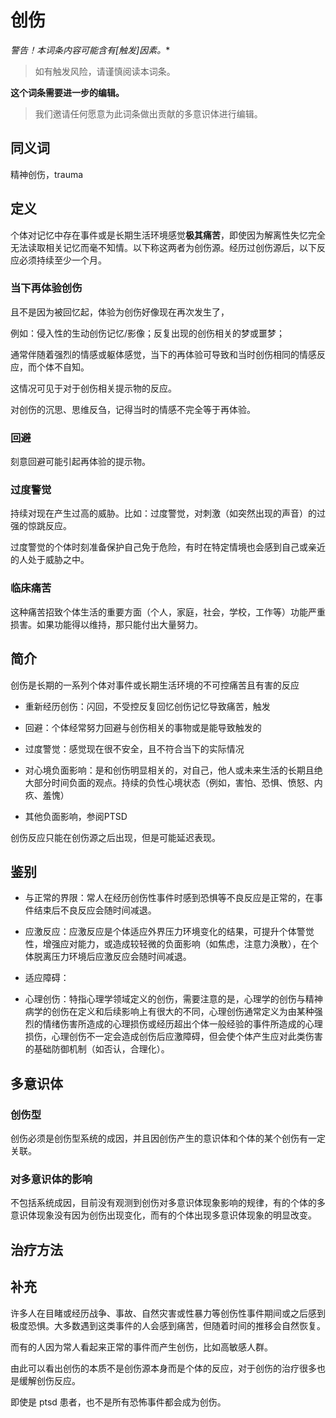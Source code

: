 # 创伤

**警告！本词条内容可能含有*[触发]因素。**

> 如有触发风险，请谨慎阅读本词条。

**这个词条需要进一步的编辑。**

>我们邀请任何愿意为此词条做出贡献的多意识体进行编辑。

## 同义词

精神创伤，trauma

## 定义

个体对记忆中存在事件或是长期生活环境感觉**极其痛苦**，即使因为解离性失忆完全无法读取相关记忆而毫不知情。以下称这两者为创伤源。经历过创伤源后，以下反应必须持续至少一个月。

### 当下再体验创伤

且不是因为被回忆起，体验为创伤好像现在再次发生了，

例如：侵入性的生动创伤记忆/影像；反复出现的创伤相关的梦或噩梦；

通常伴随着强烈的情感或躯体感觉，当下的再体验可导致和当时创伤相同的情感反应，而个体不自知。

这情况可见于对于创伤相关提示物的反应。

对创伤的沉思、思维反刍，记得当时的情感不完全等于再体验。

### 回避

刻意回避可能引起再体验的提示物。

### 过度警觉

持续对现在产生过高的威胁。比如：过度警觉，对刺激（如突然出现的声音）的过强的惊跳反应。

过度警觉的个体时刻准备保护自己免于危险，有时在特定情境也会感到自己或亲近的人处于威胁之中。

### 临床痛苦

这种痛苦招致个体生活的重要方面（个人，家庭，社会，学校，工作等）功能严重损害。如果功能得以维持，那只能付出大量努力。

## 简介

创伤是长期的一系列个体对事件或长期生活环境的不可控痛苦且有害的反应

- 重新经历创伤：闪回，不受控反复回忆创伤记忆导致痛苦，触发

- 回避：个体经常努力回避与创伤相关的事物或是能导致触发的

- 过度警觉：感觉现在很不安全，且不符合当下的实际情况

- 对心境负面影响：是和创伤明显相关的，对自己，他人或未来生活的长期且绝大部分时间负面的观点。持续的负性心境状态（例如，害怕、恐惧、愤怒、内疚、羞愧）

- 其他负面影响，参阅PTSD

创伤反应只能在创伤源之后出现，但是可能延迟表现。

## 鉴别

- 与正常的界限：常人在经历创伤性事件时感到恐惧等不良反应是正常的，在事件结束后不良反应会随时间减退。

- 应激反应：应激反应是个体适应外界压力环境变化的结果，可提升个体警觉性，增强应对能力，或造成较轻微的负面影响（如焦虑，注意力涣散），在个体脱离压力环境后应激反应会随时间减退。

- 适应障碍：

- 心理创伤：特指心理学领域定义的创伤，需要注意的是，心理学的创伤与精神病学的创伤在定义和后续影响上有很大的不同，心理创伤通常定义为由某种强烈的情绪伤害所造成的心理损伤或经历超出个体一般经验的事件所造成的心理损伤，心理创伤不一定会造成创伤后应激障碍，但会使个体产生应对此类伤害的基础防御机制（如否认，合理化）。

## 多意识体

### 创伤型

创伤必须是创伤型系统的成因，并且因创伤产生的意识体和个体的某个创伤有一定关联。

### 对多意识体的影响

不包括系统成因，目前没有观测到创伤对多意识体现象影响的规律，有的个体的多意识体现象没有因为创伤出现变化，而有的个体出现多意识体现象的明显改变。

## 治疗方法

## 补充

许多人在目睹或经历战争、事故、自然灾害或性暴力等创伤性事件期间或之后感到极度恐惧。大多数遇到这类事件的人会感到痛苦，但随着时间的推移会自然恢复。

而有的人因为常人看起来正常的事件而产生创伤，比如高敏感人群。

由此可以看出创伤的本质不是创伤源本身而是个体的反应，对于创伤的治疗很多也是缓解创伤反应。

即使是 ptsd 患者，也不是所有恐怖事件都会成为创伤。
